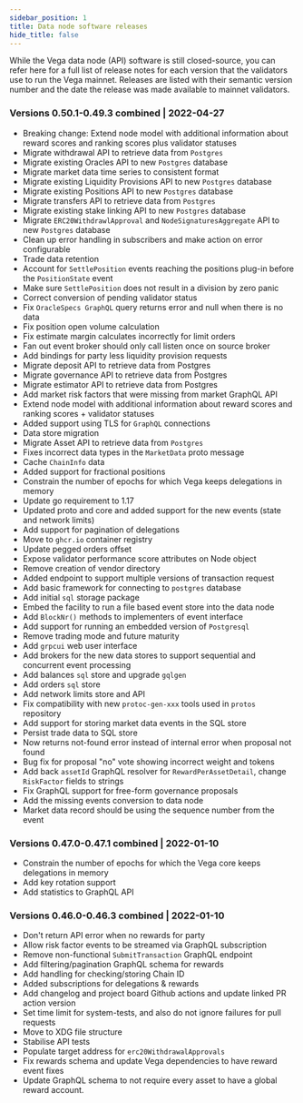 ```yaml
---
sidebar_position: 1
title: Data node software releases
hide_title: false
---
```


While the Vega data node (API) software is still closed-source, you can refer here for a full list of release notes for each version that the validators use to run the Vega mainnet. Releases are listed with their semantic version number and the date the release was made available to mainnet validators.

### Versions 0.50.1-0.49.3 combined | 2022-04-27

- Breaking change: Extend node model with additional information about reward scores and ranking scores plus validator statuses
- Migrate withdrawal API to retrieve data from `Postgres`
- Migrate existing Oracles API to new `Postgres` database
- Migrate market data time series to consistent format
- Migrate existing Liquidity Provisions API to new `Postgres` database
- Migrate existing Positions API to new `Postgres` database
- Migrate transfers API to retrieve data from `Postgres`
- Migrate existing stake linking API to new `Postgres` database
- Migrate `ERC20WithdrawlApproval` and `NodeSignaturesAggregate` API to new `Postgres` database
- Clean up error handling in subscribers and make action on error configurable
- Trade data retention
- Account for `SettlePosition` events reaching the positions plug-in before the `PositionState` event
- Make sure `SettlePosition` does not result in a division by zero panic
- Correct conversion of pending validator status
- Fix `OracleSpecs GraphQL` query returns error and null when there is no data
- Fix position open volume calculation
- Fix estimate margin calculates incorrectly for limit orders
- Fan out event broker should only call listen once on source broker
- Add bindings for party less liquidity provision requests
- Migrate deposit API to retrieve data from Postgres
- Migrate governance API to retrieve data from Postgres
- Migrate estimator API to retrieve data from Postgres
- Add market risk factors that were missing from market GraphQL API
- Extend node model with additional information about reward scores and ranking scores + validator statuses
- Added support using TLS for `GraphQL` connections
- Data store migration
- Migrate Asset API to retrieve data from `Postgres`
- Fixes incorrect data types in the `MarketData` proto message
- Cache `ChainInfo` data
- Added support for fractional positions
- Constrain the number of epochs for which Vega keeps delegations in memory
- Update go requirement to 1.17
- Updated proto and core and added support for the new events (state and network limits)
- Add support for pagination of delegations
- Move to `ghcr.io` container registry
- Update pegged orders offset
- Expose validator performance score attributes on Node object
- Remove creation of vendor directory
- Added endpoint to support multiple versions of transaction request
- Add basic framework for connecting to `postgres` database
- Add initial `sql` storage package
- Embed the facility to run a file based event store into the data node
- Add `BlockNr()` methods to implementers of event interface
- Add support for running an embedded version of `Postgresql`
- Remove trading mode and future maturity
- Add `grpcui` web user interface
- Add brokers for the new data stores to support sequential and concurrent event processing
- Add balances `sql` store and upgrade `gqlgen`
- Add orders `sql` store
- Add network limits store and API
- Fix compatibility with new `protoc-gen-xxx` tools used in `protos` repository
- Add support for storing market data events in the SQL store
- Persist trade data to SQL store
- Now returns not-found error instead of internal error when proposal not found
- Bug fix for proposal "no" vote showing incorrect weight and tokens
- Add back `assetId` GraphQL resolver for `RewardPerAssetDetail`, change `RiskFactor` fields to strings
- Fix GraphQL support for free-form governance proposals
- Add the missing events conversion to data node
- Market data record should be using the sequence number from the event

### Versions 0.47.0-0.47.1 combined | 2022-01-10

- Constrain the number of epochs for which the Vega core keeps delegations in memory
- Add key rotation support 
- Add statistics to GraphQL API

### Versions 0.46.0-0.46.3 combined | 2022-01-10

- Don't return API error when no rewards for party
- Allow risk factor events to be streamed via GraphQL subscription
- Remove non-functional `SubmitTransaction` GraphQL endpoint
- Add filtering/pagination GraphQL schema for rewards
- Add handling for checking/storing Chain ID
- Added subscriptions for delegations & rewards
- Add changelog and project board Github actions and update linked PR action version
- Set time limit for system-tests, and also do not ignore failures for pull requests
- Move to XDG file structure
- Stabilise API tests
- Populate target address for `erc20WithdrawalApprovals`
- Fix rewards schema and update Vega dependencies to have reward event fixes
- Update GraphQL schema to not require every asset to have a global reward account.
